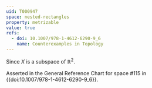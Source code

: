 ```yaml
---
uid: T000947
space: nested-rectangles
property: metrizable
value: true
refs:
  - doi: 10.1007/978-1-4612-6290-9_6
    name: Counterexamples in Topology
---
```

Since $X$ is a subspace of $\mathbb{R}^2$.

Asserted in the General Reference Chart for space #115 in
{{doi:10.1007/978-1-4612-6290-9_6}}.
